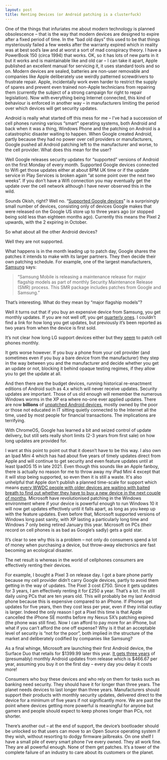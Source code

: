 ```yaml
---
layout: post
title: Renting Devices (or Android patching is a clusterfuck)
---
```


One of the things that infuriates me about modern technology is planned obsolescence – that is the way that modern devices are designed to expire after a fixed period of time.  In the “bad old days” this used to be that things mysteriously failed a few weeks after the warranty expired which in reality was at best sod’s law and at worst a sort of mad conspiracy theory. I have a PowerBook 150 (circa 1994) that works.  OK, so it has lots of new parts in it but it works and is maintainable like and old car – I can take it apart, Apple published an excellent manual for servicing it, it uses standard tools and so on. Modern devices are sealed, batteries are non-user removable and companies like Apple deliberately use weirdly patterned screwdrivers to frustrate repair. Apple, incidentally work even harder to restrict the supply of spares and prevent even trained non-Apple technicians from repairing them (currently the subject of a strong campaign for right to repair legislation). Now with everything being Internet connected, this kind of behaviour is enforced in another way – in manufacturers limiting the period over which devices will get security updates.

Android is really what started off this mess for me – I’ve had a succession of cell phones running various “smart” operating systems, both Android and back when it was a thing, Windows Phone and the patching on Android is a catastrophic disaster waiting to happen. When Google created Android, partly because they had no power over cell providers or manufacturers, Google pushed all Android patching left to the manufacturer and worse, to the cell provider.  What does this mean for the user?

Well Google releases security updates for “supported” versions of Android on the first Monday of every month.  Supported Google devices connected to Wifi get those updates either at about 8PM UK time or if the update service in Play Services is broken again “at some point over the next two weeks”.  If you don’t have a Wifi connection you may eventually get the update over the cell network although I have never observed this in the wild.

Sounds Okish, right? Well no. “[Supported Google devices](https://support.google.com/pixelphone/answer/4457705#pixel_phones&nexus_devices)” is a surprisingly small number of devices, consisting only of devices Google makes that were released on the Google US store up to three years ago (or stopped being sold less than eighteen months ago).  Currently this means the Pixel 2 upwards, with the 2 expiring in October.

So what about all the other Android devices?

Well they are not supported.

What happens is in the month leading up to patch day, Google shares the patches it intends to make with its larger partners.  They then decide their own patching schedule. For example, one of the largest manufacturers, [Samsung](https://security.samsungmobile.com/securityUpdate.smsb) says:

> “Samsung Mobile is releasing a maintenance release for major flagship models as part of monthly Security Maintenance Release (SMR) process. This SMR package includes patches from Google and Samsung.”

That’s interesting. What do they mean by “major flagship models”?

Well it turns out that if you buy an expensive device from Samsung, you get monthly updates. If you are not well off, you get [quarterly ones](https://security.samsungmobile.com/workScope.smsb).  I couldn’t find a link for how long you get updates, but previously it’s been reported as two years from when the device is first sold.

It’s not clear how long LG support devices either but they [seem](https://lgsecurity.lge.com/security_updates_mobile.html) to patch cell phones monthly.

It gets worse however. If you buy a phone from your cell provider (and sometimes even if you buy a bare device from the manufacturer) they step in the way between you and the manufacturer and decide whether you get an update or not, blocking it behind opaque testing regimes, if they allow you to get the update at all.

And then there are the budget devices, running historical re-enactment editions of Android such as 4.x which will never receive updates.  Security updates are important. Those of us old enough will remember the numerous Windows worms in the XP era where no-one ever applied updates.  There are now **billions** of [unpatched Android devices](https://www.which.co.uk/news/2020/03/more-than-one-billion-android-devices-at-risk-of-malware-threats/?utm_campaign=whichukf&utm_medium=social&utm_source=twitter&utm_content=AndroidMalware&utm_term=twnews), mostly owned by the poor or those not educated in IT sitting quietly connected to the Internet all the time, used by most people for financial transactions.  The implications are terrifying.

With ChromeOS, Google has learned a bit and seized control of update delivery, but still sets really short limits (2-3 years from first sale) on how long updates are provided for.

I want at this point to point out that it doesn’t have to be this way. I also own an Ipad Mini 4 which has had about five years of timely updates direct from Apple and will continue to get security and even feature updates until at least IpadOS 15 in late 2021.  Even though this sounds like an Apple fanboy, there is actually no reason for me to throw away my iPad Mini 4 except that it will stop being supported, so even then it is still a waste. It's also unhelpful that Apple don't publish a planned time-scale for support which means [every WWDC people with older devices are waiting with baited breath to find out whether they have to buy a new device in the next couple of months](https://twitter.com/owainkenway/status/1275146900535214080). Microsoft have revolutionised patching in the Windows environment where if your device is powerful enough to run Windows 10 it will now get updates effectively until it falls apart, as long as you keep up with the feature updates.  Even before that, Microsoft supported versions of Windows long past sanity, with XP lasting a particularly long time and Windows 7 only being retired January this year.  Microsoft on PCs (their record on cell phones is as bad as Google’s sadly) gets a gold star.

It’s clear to see why this is a problem – not only do consumers spend a lot of money when purchasing a device, but throw-away electronics are fast becoming an ecological disaster.

The net result is whereas in the world of cellphones consumers are effectively renting their devices.

For example, I bought a Pixel 3 on release day. I got a bare phone partly because my cell provider didn’t carry Google devices, partly to avoid them getting in the way of updates.  The Pixel 3 cost £750.  Since it gets updates for 3 years, I am effectively renting it for £250 a year.  That’s a lot.  I’m still daily using PCs that are ten years old.  This will probably be my last Android phone because this is expensive compared to an iPhone. If iPhones get updates for five years, then they cost less per year, even if they initial outlay is larger.  Indeed the only reason I got a Pixel this time is that Apple cancelled the iPhone SE months before my Nexus 5X’s patching expired (the phone was still fine).  Now I can afford to pay more for an iPhone, but what if you can’t afford the one off expense?  Why is it that an acceptable level of security is “not for the poor”, both implied in the structure of the market and deliberately codified by companies like Samsung?

As a final whinge, Microsoft are launching their first Android device, the Surface Duo that retails for $1399.99 later this year.  [It gets three years](https://www.androidauthority.com/microsoft-surface-duo-android-updates-1147535/) of (presumably) monthly Android updates from release which is $466.67 per year, assuming you buy it on the first day – every day you delay it costs more!

Consumers who buy these devices and who rely on them for tasks such as banking need security.  They should have it for longer than three years. The planet needs devices to last longer than three years. Manufacturers should support their products with monthly security updates, delivered direct to the device for a minimum of five years if not significantly more.  We are past the point where devices getting more powerful is meaningful for anyone but gamers and people should expect to keep phones longer than PCs, not shorter.

There’s another out – at the end of support, the device’s bootloader should be unlocked so that users can move to an Open Source operating system if they wish, without resorting to dodgy firmware jailbreaks. On one shelf I have a small pile of every smart phone I’ve every owned.  They all work fine. They are all powerful enough.  None of them get patches.  It’s a tower of the complete failure of an industry to care about its customers or the planet.
